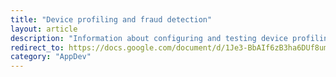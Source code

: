 ```yaml
---
title: "Device profiling and fraud detection"
layout: article
description: "Information about configuring and testing device profiling and fraud detection"
redirect_to: https://docs.google.com/document/d/1Je3-BbAIf6zB3ha6DUf8umm9ZL7Fguv2Kqr7AlYTXRU/edit
category: "AppDev"
---
```

